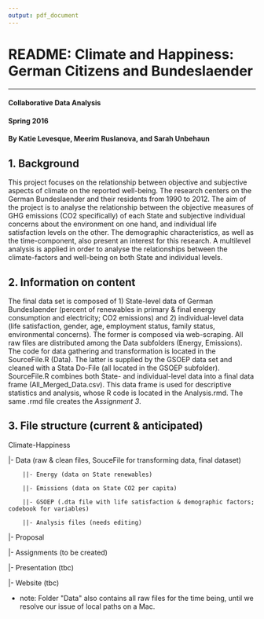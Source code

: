 ```yaml
---
output: pdf_document
---
```

# README: Climate and Happiness: German Citizens and Bundeslaender
---

#### Collaborative Data Analysis 
#### Spring 2016
#### By Katie Levesque, Meerim Ruslanova, and Sarah Unbehaun


## 1. Background

This project focuses on the relationship between objective and subjective aspects of climate on the reported well-being. The research centers on the German Bundeslaender and their residents from 1990 to 2012. The aim of the project is to analyse the relationship between the objective measures of GHG emissions (CO2 specifically) of each State and subjective individual concerns about the environment on one hand, and individual life satisfaction levels on the other. The demographic characteristics, as well as the time-component, also present an interest for this research. A multilevel analysis is applied in order to analyse the relationships between the climate-factors and well-being on both State and individual levels.


## 2. Information on content

The final data set is composed of 1) State-level data of German Bundeslaender (percent of renewables in primary & final energy consumption and electricity; CO2 emissions) and 2) individual-level data (life satisfaction, gender, age, employment status, family status, environmental concerns). The former is composed via web-scraping. All raw files are distributed among the Data subfolders (Energy, Emissions). The code for data gathering and transformation is located in the SourceFile.R (Data). The latter is supplied by the GSOEP data set and cleaned with a Stata Do-File (all located in the GSOEP subfolder). SourceFile.R combines both State- and individual-level data into a final data frame (All_Merged_Data.csv). This data frame is used for descriptive statistics and analysis, whose R code is located in the Analysis.rmd. The same .rmd file creates the *Assignment 3*. 


## 3. File structure (current & anticipated)

Climate-Happiness

  |- Data (raw & clean files, SouceFile for transforming data, final dataset) 
  
        ||- Energy (data on State renewables)
  
        ||- Emissions (data on State CO2 per capita)
  
        ||- GSOEP (.dta file with life satisfaction & demographic factors; codebook for variables)
  
        ||- Analysis files (needs editing)
  
  |- Proposal
  
  |- Assignments (to be created)
  
  |- Presentation (tbc)
  
  |- Website (tbc)
  
* note: Folder "Data" also contains all raw files for the time being, until we resolve our issue of local paths on a Mac.
